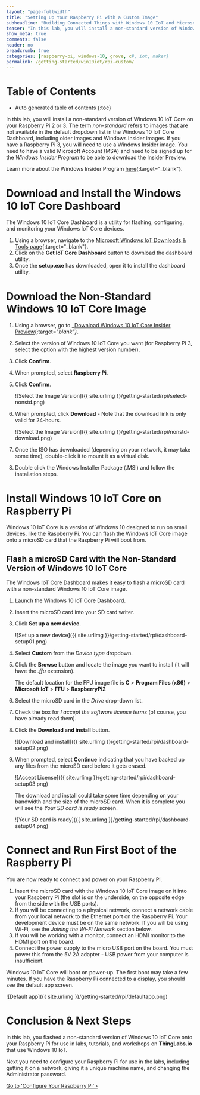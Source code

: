 ```yaml
---
layout: "page-fullwidth"
title: "Setting Up Your Raspberry Pi with a Custom Image"
subheadline: "Building Connected Things with Windows 10 IoT and Microsoft Azure"
teaser: "In this lab, you will install a non-standard version of Windows 10 IoT Core on your Raspberry Pi 2 or 3 and configure it for use in labs, tutorials, and workshops."
show_meta: true
comments: false
header: no
breadcrumb: true
categories: [raspberry-pi, windows-10, grove, c#, iot, maker]
permalink: /getting-started/win10iot/rpi-custom/
---
```

# Table of Contents
*  Auto generated table of contents
{:toc}

In this lab, you will install a non-standard version of Windows 10 IoT Core on your Raspberry Pi 2 or 3. The term _non-standard_ refers to images that are not available in the default dropdown list in the Windows 10 IoT Core Dashboard, including older images and Windows Insider images. If you have a Raspberry Pi 3, you will need to use a Windows Insider image. You need to have a valid Microsoft Account (MSA) and need to be signed up for the _Windows Insider Program_ to be able to download the Insider Preview. 

Learn more about the Windows Insider Program [here](https://insider.windows.com/Home/Index){:target="_blank"}.

# Download and Install the Windows 10 IoT Core Dashboard
The Windows 10 IoT Core Dashboard is a utility for flashing, configuring, and monitoring your Windows IoT Core devices. 

1. Using a browser, navigate to the [Microsoft Windows IoT Downloads &amp; Tools page](http://ms-iot.github.io/content/en-US/Downloads.htm){:target="_blank"}. 
2. Click on the __Get IoT Core Dashboard__ button to download the dashboard utility.
3. Once the __setup.exe__ has downloaded, open it to install the dashboard utility.

# Download the Non-Standard Windows 10 IoT Core Image

1. Using a browser, go to _[Download Windows 10 IoT Core Insider Preview](https://www.microsoft.com/en-us/software-download/windowsiot){:target="_blank"}_.
2. Select the version of Windows 10 IoT Core you want (for Raspberry Pi 3, select the option with the highest version number).
3. Click __Confirm__.
4. When prompted, select __Raspberry Pi__.
5. Click __Confirm__.

   ![Select the Image Version]({{ site.urlimg }}/getting-started/rpi/select-nonstd.png)

6. When prompted, click __Download__ - Note that the download link is only valid for 24-hours.

   ![Select the Image Version]({{ site.urlimg }}/getting-started/rpi/nonstd-download.png)

7. Once the ISO has downloaded (depending on your network, it may take some time), double-click it to mount it as a virtual disk.
8. Double click the Windows Installer Package (.MSI) and follow the installation steps.

# Install Windows 10 IoT Core on Raspberry Pi
Windows 10 IoT Core is a version of Windows 10 designed to run on small devices, like the Raspberry Pi. You can flash the Windows IoT Core image onto a microSD card that the Raspberry Pi will boot from. 

## Flash a microSD Card with the Non-Standard Version of Windows 10 IoT Core
The Windows IoT Core Dashboard makes it easy to flash a microSD card with a non-standard Windows 10 IoT Core image.

1. Launch the Windows 10 IoT Core Dashboard.
2. Insert the microSD card into your SD card writer.
3. Click __Set up a new device__.

   ![Set up a new device]({{ site.urlimg }}/getting-started/rpi/dashboard-setup01.png)

4. Select __Custom__ from the _Device type_ dropdown.
5. Click the __Browse__ button and locate the image you want to install (it will have the _.ffu_ extension).

   The default location for the FFU image file is __C__ > __Program Files (x86)__ > __Microsoft IoT__ > __FFU__ > __RaspberryPi2__ 

6. Select the microSD card in the _Drive_ drop-down list.
7. Check the box for _I accept the software license terms_ (of course, you have already read them).
7. Click the __Download and install__ button.

    ![Download and install]({{ site.urlimg }}/getting-started/rpi/dashboard-setup02.png)

11. When prompted, select __Continue__ indicating that you have backed up any files from the microSD card before it gets erased.

    ![Accept License]({{ site.urlimg }}/getting-started/rpi/dashboard-setup03.png)

    The download and install could take some time depending on your bandwidth and the size of the microSD card. When it is complete you will see the _Your SD card is ready_ screen.

    ![Your SD card is ready]({{ site.urlimg }}/getting-started/rpi/dashboard-setup04.png)

# Connect and Run First Boot of the Raspberry Pi
You are now ready to connect and power on your Raspberry Pi.

1. Insert the microSD card with the Windows 10 IoT Core image on it into your Raspberry Pi (the slot is on the underside, on the opposite edge from the side with the USB ports).
2. If you will be connecting to a physical network, connect a network cable from your local network to the Ethernet port on the Raspberry Pi. Your development device must be on the same network. If you will be using Wi-Fi, see the _Joining the Wi-Fi Network_ section below.
3. If you will be working with a monitor, connect an HDMI monitor to the HDMI port on the board.
4. Connect the power supply to the micro USB port on the board. You must power this from the 5V 2A adapter - USB power from your computer is insufficient.

Windows 10 IoT Core will boot on power-up. The first boot may take a few minutes. If you have the Raspberry Pi connected to a display, you should see the default app screen.

![Default app]({{ site.urlimg }}/getting-started/rpi/defaultapp.png)

# Conclusion &amp; Next Steps
In this lab, you flashed a non-standard version of Windows 10 IoT Core onto your Raspberry Pi for use in labs, tutorials, and workshops on __ThingLabs.io__ that use Windows 10 IoT. 

Next you need to configure your Raspberry Pi for use in the labs, including getting it on a network, giving it a unique machine name, and changing the Administrator password.

<a class="radius button small" href="{{ site.url }}/getting-started/win10iot/rpi-config/">Go to 'Configure Your Raspberry Pi' ›</a>